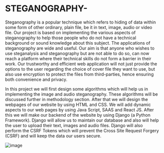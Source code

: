 # STEGANOGRAPHY-
Steganography is a popular technique which refers to hiding of data within some form of other ordinary, plain file, be it in text, image, audio or video file. Our project is based on implementing the various aspects of
steganography to help those people who do not have a
technical background or sound knowledge about this
subject. The applications of steganography are wide and
useful. Our aim is that anyone who wishes to use
steganalysis and steganography but are not able to do
so, can now reach a platform where their technical skills
do not form a barrier in their work. Our trustworthy and
efficient web application will not just provide the options
to the user regarding the choice of cover file they want
to use, but also use encryption to protect the files from
third-parties, hence ensuring both convenience and
privacy.

In this project we will first design some algorithms which
will help us in implementing the image and audio
steganography. These algorithms will be discussed
further in methodology section. After that we will design
the webpages of our website by using HTML and CSS.
We will add dynamic aspects to our web pages by using
Java Script, SAAS and React JS. After this we will make
our backend of the website by using Django (a Python
Framework). Django will allow us to maintain our
database and also will help the user to upload their text,
images and audio files. Django will also perform the
CSRF Tokens which will prevent the Cross Site Request
Forgery (CSRF) and will keep the data our users secure.

![image](https://user-images.githubusercontent.com/103409230/162788952-cde778bd-3cc5-42ec-acdb-dced1df5380a.png)
